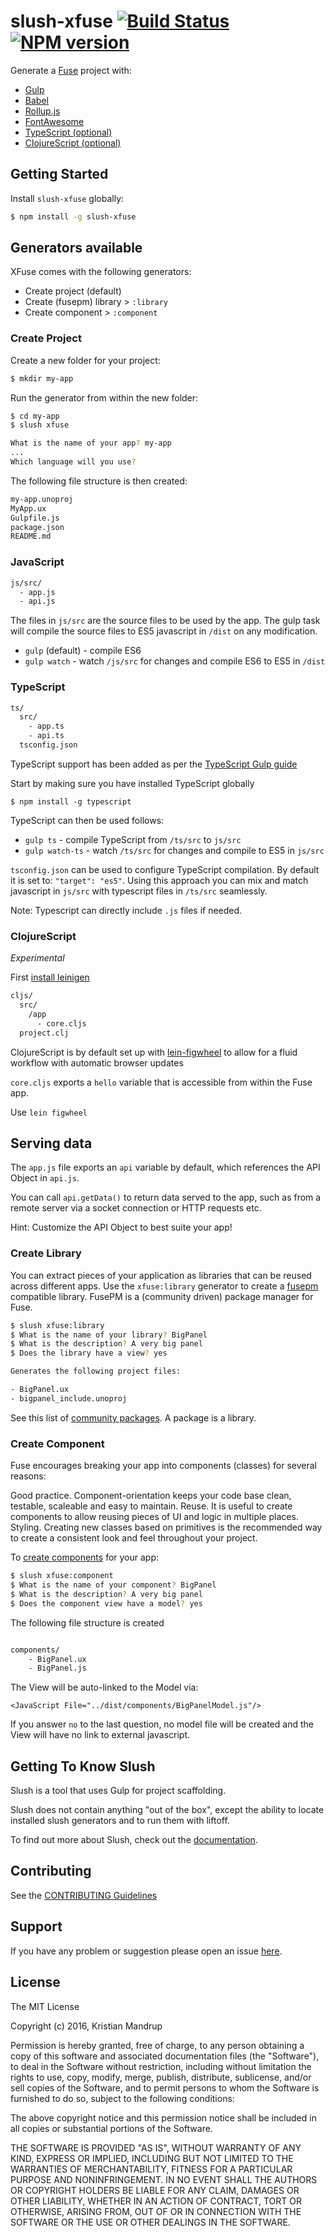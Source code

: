 # slush-xfuse [![Build Status](https://secure.travis-ci.org/kristianmandrup/slush-xfuse.png?branch=master)](https://travis-ci.org/kristianmandrup/slush-xfuse) [![NPM version](https://badge-me.herokuapp.com/api/npm/slush-xfuse.png)](http://badges.enytc.com/for/npm/slush-xfuse)

Generate a [Fuse](https://www.fusetools.com) project with:
 - [Gulp](http://gulpjs.com/)
 - [Babel](https://babeljs.io/)
 - [Rollup.js](http://rollupjs.org/)
 - [FontAwesome](http://fontawesome.io/)
 - [TypeScript (optional)](http://typescriptlang.org/)
 - [ClojureScript (optional)](https://github.com/clojure/clojurescript)

## Getting Started
Install `slush-xfuse` globally:

```bash
$ npm install -g slush-xfuse
```

## Generators available
XFuse comes with the following generators:

- Create project (default)
- Create (fusepm) library > `:library`
- Create component > `:component`

### Create Project
Create a new folder for your project:

```bash
$ mkdir my-app
```

Run the generator from within the new folder:

```bash
$ cd my-app
$ slush xfuse

What is the name of your app? my-app
...
Which language will you use?
```

The following file structure is then created:

```bash
my-app.unoproj
MyApp.ux
Gulpfile.js
package.json
README.md
```

### JavaScript

```bash
js/src/
  - app.js
  - api.js
```

The files in `js/src` are the source files to be used by the app. The gulp task will compile the source files to ES5 javascript in `/dist` on any modification.

- `gulp` (default) - compile ES6
- `gulp watch` - watch `/js/src` for changes and compile ES6 to ES5 in `/dist`

### TypeScript

```bash
ts/
  src/
    - app.ts
    - api.ts
  tsconfig.json
```

TypeScript support has been added as per the [TypeScript Gulp guide](http://www.typescriptlang.org/docs/handbook/gulp.html)

Start by making sure you have installed TypeScript globally

`$ npm install -g typescript`

TypeScript can then be used follows:
- `gulp ts` - compile TypeScript from `/ts/src` to `js/src`
- `gulp watch-ts` - watch `/ts/src` for changes and compile to ES5 in `js/src`

`tsconfig.json` can be used to configure TypeScript compilation. By default it is set to: `"target": "es5"`.
Using this approach you can mix and match javascript in `js/src` with typescript files in `/ts/src` seamlessly.

Note: Typescript can directly include `.js` files if needed.

### ClojureScript

*Experimental*

First [install leinigen](http://leiningen.org/)

```bash
cljs/
  src/
    /app
      - core.cljs
  project.clj
```

ClojureScript is by default set up with [lein-figwheel](https://github.com/bhauman/lein-figwheel/wiki/Quick-Start)
to allow for a fluid workflow with automatic browser updates

`core.cljs` exports a `hello` variable that is accessible from within the Fuse app.

Use `lein figwheel`

## Serving data
The `app.js` file exports an `api` variable by default, which references the API Object in `api.js`.

You can call `api.getData()` to return data served to the app, such as from a remote server via a socket connection or HTTP requests etc.

Hint: Customize the API Object to best suite your app!

### Create Library
You can extract pieces of your application as libraries that can be reused across different apps.
Use the `xfuse:library` generator to create a [fusepm](https://github.com/bolav/fusepm) compatible library.
FusePM is a (community driven) package manager for Fuse.

```bash
$ slush xfuse:library
$ What is the name of your library? BigPanel
$ What is the description? A very big panel
$ Does the library have a view? yes

Generates the following project files:

- BigPanel.ux
- bigpanel_include.unoproj
```

See this list of [community packages](https://www.fusetools.com/docs/packages). A package is a library.

### Create Component
Fuse encourages breaking your app into components (classes) for several reasons:

Good practice. Component-orientation keeps your code base clean, testable, scaleable and easy to maintain.
Reuse. It is useful to create components to allow reusing pieces of UI and logic in multiple places.
Styling. Creating new classes based on primitives is the recommended way to create a consistent look and feel throughout your project.

To [create components](https://www.fusetools.com/docs/basics/creating-components) for your app:

```bash
$ slush xfuse:component
$ What is the name of your component? BigPanel
$ What is the description? A very big panel
$ Does the component view have a model? yes
```

The following file structure is created

```bash

components/
    - BigPanel.ux
    - BigPanel.js
```

The View will be auto-linked to the Model via:

`<JavaScript File="../dist/components/BigPanelModel.js"/>`

If you answer `no` to the last question, no model file will be created and the View will have no link to external javascript.

## Getting To Know Slush

Slush is a tool that uses Gulp for project scaffolding.

Slush does not contain anything "out of the box", except the ability to locate installed slush generators and to run them with liftoff.

To find out more about Slush, check out the [documentation](https://github.com/slushjs/slush).

## Contributing

See the [CONTRIBUTING Guidelines](https://github.com/kristianmandrup/slush-xfuse/blob/master/CONTRIBUTING.md)

## Support
If you have any problem or suggestion please open an issue [here](https://github.com/kristianmandrup/slush-xfuse/issues).

## License

The MIT License

Copyright (c) 2016, Kristian Mandrup

Permission is hereby granted, free of charge, to any person
obtaining a copy of this software and associated documentation
files (the "Software"), to deal in the Software without
restriction, including without limitation the rights to use,
copy, modify, merge, publish, distribute, sublicense, and/or sell
copies of the Software, and to permit persons to whom the
Software is furnished to do so, subject to the following
conditions:

The above copyright notice and this permission notice shall be
included in all copies or substantial portions of the Software.

THE SOFTWARE IS PROVIDED "AS IS", WITHOUT WARRANTY OF ANY KIND,
EXPRESS OR IMPLIED, INCLUDING BUT NOT LIMITED TO THE WARRANTIES
OF MERCHANTABILITY, FITNESS FOR A PARTICULAR PURPOSE AND
NONINFRINGEMENT. IN NO EVENT SHALL THE AUTHORS OR COPYRIGHT
HOLDERS BE LIABLE FOR ANY CLAIM, DAMAGES OR OTHER LIABILITY,
WHETHER IN AN ACTION OF CONTRACT, TORT OR OTHERWISE, ARISING
FROM, OUT OF OR IN CONNECTION WITH THE SOFTWARE OR THE USE OR
OTHER DEALINGS IN THE SOFTWARE.
